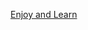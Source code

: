 <a href="https://kamalkathuria.github.io/kamalkathuriatictac/" target="_blank"> Enjoy and Learn </a>

